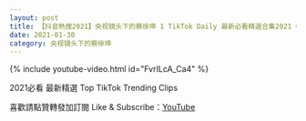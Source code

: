 ```yaml
---
layout: post
title: 【抖音熱搜2021】央视镜头下的蔡徐坤 1 TikTok Daily 最新必看精選合集2021 01 30
date: 2021-01-30
category: 央视镜头下的蔡徐坤
---
```


{% include youtube-video.html id="FvrILcA_Ca4" %}

2021必看 最新精選 Top TikTok Trending Clips

喜歡請點贊轉發加訂閱 Like & Subscribe：[YouTube](https://www.youtube.com/channel/UCAoR7VcanIPd04uEq_GIylA/videos)

